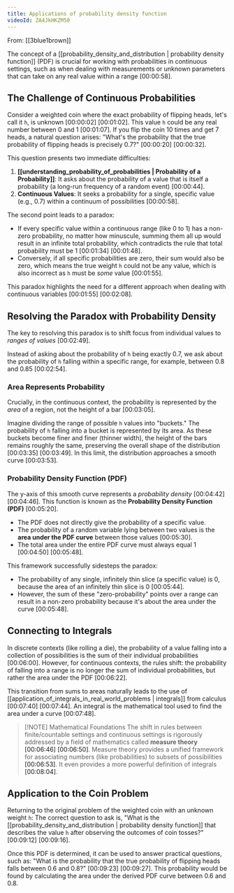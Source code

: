 ```yaml
---
title: Applications of probability density function
videoId: ZA4JkHKZM50
---
```


From: [[3blue1brown]] <br/> 

The concept of a [[probability_density_and_distribution | probability density function]] (PDF) is crucial for working with probabilities in continuous settings, such as when dealing with measurements or unknown parameters that can take on any real value within a range <a class="yt-timestamp" data-t="00:00:58">[00:00:58]</a>.

## The Challenge of Continuous Probabilities

Consider a weighted coin where the exact probability of flipping heads, let's call it `h`, is unknown <a class="yt-timestamp" data-t="00:00:02">[00:00:02]</a> <a class="yt-timestamp" data-t="00:01:02">[00:01:02]</a>. This value `h` could be any real number between 0 and 1 <a class="yt-timestamp" data-t="00:01:07">[00:01:07]</a>. If you flip the coin 10 times and get 7 heads, a natural question arises: "What's the probability that the true probability of flipping heads is precisely 0.7?" <a class="yt-timestamp" data-t="00:00:20">[00:00:20]</a> <a class="yt-timestamp" data-t="00:00:32">[00:00:32]</a>.

This question presents two immediate difficulties:
1.  **[[understanding_probability_of_probabilities | Probability of a Probability]]**: It asks about the probability of a value that is itself a probability (a long-run frequency of a random event) <a class="yt-timestamp" data-t="00:00:44">[00:00:44]</a>.
2.  **Continuous Values**: It seeks a probability for a single, specific value (e.g., 0.7) within a continuum of possibilities <a class="yt-timestamp" data-t="00:00:58">[00:00:58]</a>.

The second point leads to a paradox:
*   If every specific value within a continuous range (like 0 to 1) has a non-zero probability, no matter how minuscule, summing them all up would result in an infinite total probability, which contradicts the rule that total probability must be 1 <a class="yt-timestamp" data-t="00:01:34">[00:01:34]</a> <a class="yt-timestamp" data-t="00:01:48">[00:01:48]</a>.
*   Conversely, if all specific probabilities are zero, their sum would also be zero, which means the true weight `h` could not be any value, which is also incorrect as `h` must be *some* value <a class="yt-timestamp" data-t="00:01:55">[00:01:55]</a>.

This paradox highlights the need for a different approach when dealing with continuous variables <a class="yt-timestamp" data-t="00:01:55">[00:01:55]</a> <a class="yt-timestamp" data-t="00:02:08">[00:02:08]</a>.

## Resolving the Paradox with Probability Density

The key to resolving this paradox is to shift focus from individual values to *ranges of values* <a class="yt-timestamp" data-t="00:02:49">[00:02:49]</a>.

Instead of asking about the probability of `h` being exactly 0.7, we ask about the probability of `h` falling within a specific range, for example, between 0.8 and 0.85 <a class="yt-timestamp" data-t="00:02:54">[00:02:54]</a>.

### Area Represents Probability

Crucially, in the continuous context, the probability is represented by the *area* of a region, not the height of a bar <a class="yt-timestamp" data-t="00:03:05">[00:03:05]</a>.

Imagine dividing the range of possible `h` values into "buckets." The probability of `h` falling into a bucket is represented by its area. As these buckets become finer and finer (thinner width), the height of the bars remains roughly the same, preserving the overall shape of the distribution <a class="yt-timestamp" data-t="00:03:35">[00:03:35]</a> <a class="yt-timestamp" data-t="00:03:49">[00:03:49]</a>. In this limit, the distribution approaches a smooth curve <a class="yt-timestamp" data-t="00:03:53">[00:03:53]</a>.

### Probability Density Function (PDF)

The y-axis of this smooth curve represents a *probability density* <a class="yt-timestamp" data-t="00:04:42">[00:04:42]</a> <a class="yt-timestamp" data-t="00:04:46">[00:04:46]</a>. This function is known as the **Probability Density Function (PDF)** <a class="yt-timestamp" data-t="00:05:20">[00:05:20]</a>.

*   The PDF does not directly give the probability of a specific value.
*   The probability of a random variable lying between two values is the **area under the PDF curve** between those values <a class="yt-timestamp" data-t="00:05:30">[00:05:30]</a>.
*   The total area under the entire PDF curve must always equal 1 <a class="yt-timestamp" data-t="00:04:50">[00:04:50]</a> <a class="yt-timestamp" data-t="00:05:48">[00:05:48]</a>.

This framework successfully sidesteps the paradox:
*   The probability of any single, infinitely thin slice (a specific value) is 0, because the area of an infinitely thin slice is 0 <a class="yt-timestamp" data-t="00:05:44">[00:05:44]</a>.
*   However, the sum of these "zero-probability" points over a range can result in a non-zero probability because it's about the area under the curve <a class="yt-timestamp" data-t="00:05:48">[00:05:48]</a>.

## Connecting to Integrals

In discrete contexts (like rolling a die), the probability of a value falling into a collection of possibilities is the sum of their individual probabilities <a class="yt-timestamp" data-t="00:06:00">[00:06:00]</a>. However, for continuous contexts, the rules shift: the probability of falling into a range is no longer the sum of individual probabilities, but rather the area under the PDF <a class="yt-timestamp" data-t="00:06:22">[00:06:22]</a>.

This transition from sums to areas naturally leads to the use of [[application_of_integrals_in_real_world_problems | integrals]] from calculus <a class="yt-timestamp" data-t="00:07:40">[00:07:40]</a> <a class="yt-timestamp" data-t="00:07:44">[00:07:44]</a>. An integral is the mathematical tool used to find the area under a curve <a class="yt-timestamp" data-t="00:07:48">[00:07:48]</a>.

> [!NOTE] Mathematical Foundations
> The shift in rules between finite/countable settings and continuous settings is rigorously addressed by a field of mathematics called **measure theory** <a class="yt-timestamp" data-t="00:06:46">[00:06:46]</a> <a class="yt-timestamp" data-t="00:06:50">[00:06:50]</a>. Measure theory provides a unified framework for associating numbers (like probabilities) to subsets of possibilities <a class="yt-timestamp" data-t="00:06:53">[00:06:53]</a>. It even provides a more powerful definition of integrals <a class="yt-timestamp" data-t="00:08:04">[00:08:04]</a>.

## Application to the Coin Problem

Returning to the original problem of the weighted coin with an unknown weight `h`:
The correct question to ask is, "What is the [[probability_density_and_distribution | probability density function]] that describes the value `h` after observing the outcomes of coin tosses?" <a class="yt-timestamp" data-t="00:09:12">[00:09:12]</a> <a class="yt-timestamp" data-t="00:09:16">[00:09:16]</a>.

Once this PDF is determined, it can be used to answer practical questions, such as: "What is the probability that the true probability of flipping heads falls between 0.6 and 0.8?" <a class="yt-timestamp" data-t="00:09:23">[00:09:23]</a> <a class="yt-timestamp" data-t="00:09:27">[00:09:27]</a>. This probability would be found by calculating the area under the derived PDF curve between 0.6 and 0.8.